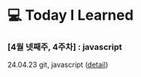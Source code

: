 # :computer: Today I Learned

### [4월 넷째주, 4주차] : javascript

24.04.23 git, javascript ([detail](https://github.com/100-hours-a-week/hailey-til/blob/main/April/2024-04-23))

